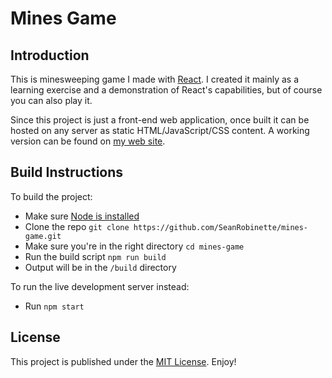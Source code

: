 # Mines Game
## Introduction
This is minesweeping game I made with [React](http://www.reactjs.org). I created it mainly as a learning exercise and a demonstration of React's capabilities, but of course you can also play it.

Since this project is just a front-end web application, once built it can be hosted on any server as static HTML/JavaScript/CSS content. A working version can be found on [my web site](http://www.seanrobinette.com/mines/index.html).

## Build Instructions
To build the project:
- Make sure [Node is installed](https://nodejs.org/)
- Clone the repo `git clone https://github.com/SeanRobinette/mines-game.git`
- Make sure you're in the right directory `cd mines-game`
- Run the build script `npm run build`
- Output will be in the `/build` directory

To run the live development server instead:
- Run `npm start`

## License
This project is published under the [MIT License](LICENSE.txt). Enjoy!
